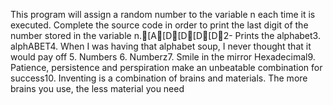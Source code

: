 This program will assign a random number to the variable n each time it is executed. Complete the source code in order to print the last digit of the number stored in the variable n.[A[D[D[D[D2- Prints the alphabet3. alphABET4. When I was having that alphabet soup, I never thought that it would pay off
5. Numbers
6. Numberz7. Smile in the mirror
Hexadecimal9. Patience, persistence and perspiration make an unbeatable combination for success10. Inventing is a combination of brains and materials. The more brains you use, the less material you need
